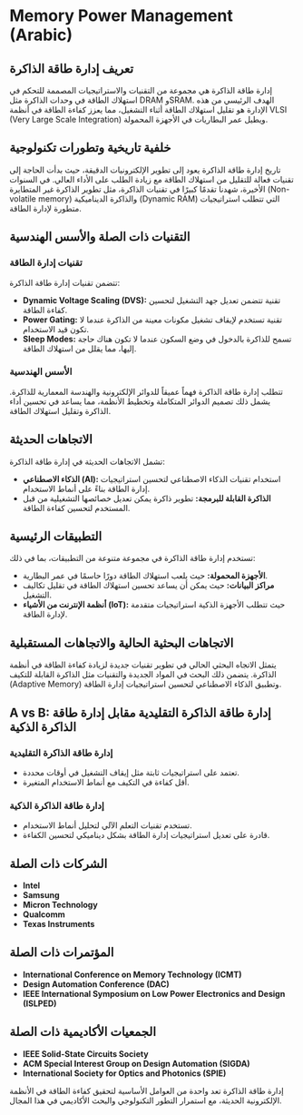 # Memory Power Management (Arabic)

## تعريف إدارة طاقة الذاكرة
إدارة طاقة الذاكرة هي مجموعة من التقنيات والاستراتيجيات المصممة للتحكم في استهلاك الطاقة في وحدات الذاكرة مثل DRAM وSRAM. الهدف الرئيسي من هذه الإدارة هو تقليل استهلاك الطاقة أثناء التشغيل، مما يعزز كفاءة الطاقة في أنظمة VLSI (Very Large Scale Integration) ويطيل عمر البطاريات في الأجهزة المحمولة.

## خلفية تاريخية وتطورات تكنولوجية
تاريخ إدارة طاقة الذاكرة يعود إلى تطوير الإلكترونيات الدقيقة، حيث بدأت الحاجة إلى تقنيات فعالة للتقليل من استهلاك الطاقة مع زيادة الطلب على الأداء العالي. في السنوات الأخيرة، شهدنا تقدمًا كبيرًا في تقنيات الذاكرة، مثل تطوير الذاكرة غير المتطايرة (Non-volatile memory) والذاكرة الديناميكية (Dynamic RAM) التي تتطلب استراتيجيات متطورة لإدارة الطاقة.

## التقنيات ذات الصلة والأسس الهندسية
### تقنيات إدارة الطاقة
تتضمن تقنيات إدارة طاقة الذاكرة:
- **Dynamic Voltage Scaling (DVS):** تقنية تتضمن تعديل جهد التشغيل لتحسين كفاءة الطاقة.
- **Power Gating:** تقنية تستخدم لإيقاف تشغيل مكونات معينة من الذاكرة عندما لا تكون قيد الاستخدام.
- **Sleep Modes:** تسمح للذاكرة بالدخول في وضع السكون عندما لا تكون هناك حاجة إليها، مما يقلل من استهلاك الطاقة.

### الأسس الهندسية
تتطلب إدارة طاقة الذاكرة فهماً عميقاً للدوائر الإلكترونية والهندسة المعمارية للذاكرة. يشمل ذلك تصميم الدوائر المتكاملة وتخطيط الأنظمة، مما يساعد في تحسين أداء الذاكرة وتقليل استهلاك الطاقة.

## الاتجاهات الحديثة
تشمل الاتجاهات الحديثة في إدارة طاقة الذاكرة:
- **الذكاء الاصطناعي (AI):** استخدام تقنيات الذكاء الاصطناعي لتحسين استراتيجيات إدارة الطاقة بناءً على أنماط الاستخدام.
- **الذاكرة القابلة للبرمجة:** تطوير ذاكرة يمكن تعديل خصائصها التشغيلية من قبل المستخدم لتحسين كفاءة الطاقة.

## التطبيقات الرئيسية
تستخدم إدارة طاقة الذاكرة في مجموعة متنوعة من التطبيقات، بما في ذلك:
- **الأجهزة المحمولة:** حيث يلعب استهلاك الطاقة دورًا حاسمًا في عمر البطارية.
- **مراكز البيانات:** حيث يمكن أن يساعد تحسين استهلاك الطاقة في تقليل تكاليف التشغيل.
- **أنظمة الإنترنت من الأشياء (IoT):** حيث تتطلب الأجهزة الذكية استراتيجيات متقدمة لإدارة الطاقة.

## الاتجاهات البحثية الحالية والاتجاهات المستقبلية
يتمثل الاتجاه البحثي الحالي في تطوير تقنيات جديدة لزيادة كفاءة الطاقة في أنظمة الذاكرة. يتضمن ذلك البحث في المواد الجديدة والتقنيات مثل الذاكرة القابلة للتكيف (Adaptive Memory) وتطبيق الذكاء الاصطناعي لتحسين استراتيجيات إدارة الطاقة.

## A vs B: إدارة طاقة الذاكرة التقليدية مقابل إدارة طاقة الذاكرة الذكية
### إدارة طاقة الذاكرة التقليدية
- تعتمد على استراتيجيات ثابتة مثل إيقاف التشغيل في أوقات محددة.
- أقل كفاءة في التكيف مع أنماط الاستخدام المتغيرة.

### إدارة طاقة الذاكرة الذكية
- تستخدم تقنيات التعلم الآلي لتحليل أنماط الاستخدام.
- قادرة على تعديل استراتيجيات إدارة الطاقة بشكل ديناميكي لتحسين الكفاءة.

## الشركات ذات الصلة
- **Intel**
- **Samsung**
- **Micron Technology**
- **Qualcomm**
- **Texas Instruments**

## المؤتمرات ذات الصلة
- **International Conference on Memory Technology (ICMT)**
- **Design Automation Conference (DAC)**
- **IEEE International Symposium on Low Power Electronics and Design (ISLPED)**

## الجمعيات الأكاديمية ذات الصلة
- **IEEE Solid-State Circuits Society**
- **ACM Special Interest Group on Design Automation (SIGDA)**
- **International Society for Optics and Photonics (SPIE)**

إدارة طاقة الذاكرة تعد واحدة من العوامل الأساسية لتحقيق كفاءة الطاقة في الأنظمة الإلكترونية الحديثة، مع استمرار التطور التكنولوجي والبحث الأكاديمي في هذا المجال.